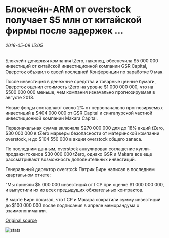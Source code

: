 # Блокчейн-ARM от overstock получает $5 млн от китайской фирмы после задержек ...

###### 2019-05-09 15:05

Блокчейн-дочерняя компания tZero, наконец, обеспечила $5 000 000 инвестиций от китайской инвестиционной компании GSR Capital, Оверсток объявил о своей последней Конференции по заработке 9 мая.

После инвестиций в денежные средства и товарные ценные бумаги, Оверсток оценил стоимость tZero на уровне $1 000 000 000, что на $500 000 000 меньше, чем компания изначально прогнозируемая в августе 2018.

Новые фонды составляют около 2% от первоначально прогнозируемых инвестиций в $404 000 000 от GSR Capital и сингапурской частной инвестиционной компании Makara Capital.

Первоначальная сумма включала $270 000 000 для до 18% акций tZero, $30 000 000 в tZero маркеры безопасности от материнской компании overstock, и до $104 550 000 в акции overstock общего запаса.

По последним данным, overstock аннулировал соглашение купли-продажи токенов $30 000 000 tZero, однако GSR и Makara все еще рассматривают возможность дополнительных инвестиций.

Генеральный директор overstock Патрик Бирн написал в последнем квартальном отчете:

"Мы приняли $5 000 000 инвестиций от ГСР при оценке $1 000 000 000, и выпустили их из всех предыдущих обязательных контрактов.

В марте Бирн показал, что ГСР и Макара сократили сумму инвестиций до $100 000 000 после подписания в апреле меморандума о взаимопонимании.

[Original source](https://cointelegraph.com/news/overstocks-blockchain-arm-receives-5-mln-from-chinese-firm-following-delays)

![stats](https://c.statcounter.com/11760860/0/a89fa40b/1/ "stats")